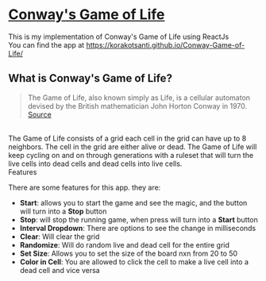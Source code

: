 # [Conway's Game of Life](https://en.wikipedia.org/wiki/Conway%27s_Game_of_Life)

This is my implementation of Conway's Game of Life using ReactJs</br>
You can find the app at https://korakotsanti.github.io/Conway-Game-of-Life/

## What is Conway's Game of Life?
> The Game of Life, also known simply as Life, is a cellular automaton devised by the British mathematician John Horton Conway in 1970. </br>
> [Source](https://en.wikipedia.org/wiki/Conway%27s_Game_of_Life)

</br>
The Game of Life  consists of a grid each cell in the grid can have up to 8 neighbors. The cell in the grid are either alive or dead.
The Game of Life will keep cycling on and on through generations with a ruleset that will turn the live cells into dead cells and dead cells into live cells.
</br
The rules are as followed:
- Live cell with less than 2 neighbors or more than 3 neighbors will become a dead cell
- Dead cells with exactly 3 neighbors will become a live cell

## Features
There are some features for this app. they are:
- **Start**: allows you to start the game and see the magic, and the button will turn into a **Stop** button
- **Stop**: will stop the running game, when press will turn into a **Start** button
- **Interval Dropdown**: There are options to see the change in milliseconds
- **Clear**: Will clear the grid
- **Randomize**: Will do random live and dead cell for the entire grid
- **Set Size**: Allows you to set the size of the board nxn from 20 to 50
- **Color in Cell**: You are allowed to click the cell to make a live cell into a dead cell and vice versa
